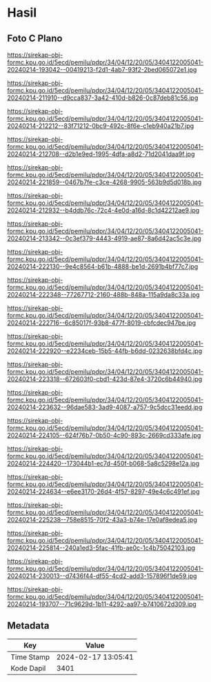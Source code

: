 # Hasil

## Foto C Plano

https://sirekap-obj-formc.kpu.go.id/5ecd/pemilu/pdpr/34/04/12/20/05/3404122005041-20240214-193042--00419213-f2d1-4ab7-93f2-2bed065072e1.jpg

https://sirekap-obj-formc.kpu.go.id/5ecd/pemilu/pdpr/34/04/12/20/05/3404122005041-20240214-211910--d9cca837-3a42-410d-b826-0c87deb81c56.jpg

https://sirekap-obj-formc.kpu.go.id/5ecd/pemilu/pdpr/34/04/12/20/05/3404122005041-20240214-212212--83f71212-0bc9-492c-8f6e-c1eb940a21b7.jpg

https://sirekap-obj-formc.kpu.go.id/5ecd/pemilu/pdpr/34/04/12/20/05/3404122005041-20240214-212708--d2b1e9ed-1995-4dfa-a8d2-71d2041daa9f.jpg

https://sirekap-obj-formc.kpu.go.id/5ecd/pemilu/pdpr/34/04/12/20/05/3404122005041-20240214-221859--0467b7fe-c3ce-4268-9905-563b9d5d018b.jpg

https://sirekap-obj-formc.kpu.go.id/5ecd/pemilu/pdpr/34/04/12/20/05/3404122005041-20240214-212932--b4ddb76c-72c4-4e0d-a16d-8c1d42212ae9.jpg

https://sirekap-obj-formc.kpu.go.id/5ecd/pemilu/pdpr/34/04/12/20/05/3404122005041-20240214-213342--0c3ef379-4443-4919-ae87-8a6d42ac5c3e.jpg

https://sirekap-obj-formc.kpu.go.id/5ecd/pemilu/pdpr/34/04/12/20/05/3404122005041-20240214-222130--9e4c8564-b61b-4888-be1d-2691b4bf77c7.jpg

https://sirekap-obj-formc.kpu.go.id/5ecd/pemilu/pdpr/34/04/12/20/05/3404122005041-20240214-222348--77267712-2160-488b-848a-115a9da8c33a.jpg

https://sirekap-obj-formc.kpu.go.id/5ecd/pemilu/pdpr/34/04/12/20/05/3404122005041-20240214-222716--6c85017f-93b8-477f-8019-cbfcdec947be.jpg

https://sirekap-obj-formc.kpu.go.id/5ecd/pemilu/pdpr/34/04/12/20/05/3404122005041-20240214-222920--e2234ceb-15b5-44fb-b6dd-0232638bfd4c.jpg

https://sirekap-obj-formc.kpu.go.id/5ecd/pemilu/pdpr/34/04/12/20/05/3404122005041-20240214-223318--672603f0-cbd1-423d-87e4-3720c6b44940.jpg

https://sirekap-obj-formc.kpu.go.id/5ecd/pemilu/pdpr/34/04/12/20/05/3404122005041-20240214-223632--96dae583-3ad9-4087-a757-9c5dcc31eedd.jpg

https://sirekap-obj-formc.kpu.go.id/5ecd/pemilu/pdpr/34/04/12/20/05/3404122005041-20240214-224105--624f76b7-0b50-4c90-893c-2669cd333afe.jpg

https://sirekap-obj-formc.kpu.go.id/5ecd/pemilu/pdpr/34/04/12/20/05/3404122005041-20240214-224420--173044b1-ec7d-450f-b068-5a8c5298e12a.jpg

https://sirekap-obj-formc.kpu.go.id/5ecd/pemilu/pdpr/34/04/12/20/05/3404122005041-20240214-224634--e6ee3170-26d4-4f57-8297-49e4c6c491ef.jpg

https://sirekap-obj-formc.kpu.go.id/5ecd/pemilu/pdpr/34/04/12/20/05/3404122005041-20240214-225238--758e8515-70f2-43a3-b74e-17e0af8edea5.jpg

https://sirekap-obj-formc.kpu.go.id/5ecd/pemilu/pdpr/34/04/12/20/05/3404122005041-20240214-225814--240a1ed3-5fac-41fb-ae0c-1c4b75042103.jpg

https://sirekap-obj-formc.kpu.go.id/5ecd/pemilu/pdpr/34/04/12/20/05/3404122005041-20240214-230013--d7436f44-df55-4cd2-add3-157896f1de59.jpg

https://sirekap-obj-formc.kpu.go.id/5ecd/pemilu/pdpr/34/04/12/20/05/3404122005041-20240214-193707--71c9629d-1b11-4292-aa97-b7410672d309.jpg


## Metadata

| Key        | Value               |
| ---------- | ------------------- |
| Time Stamp | 2024-02-17 13:05:41 |
| Kode Dapil | 3401                |



